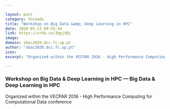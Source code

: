 ```yaml
---

layout: post
category: threads
title: "Workshop on Big Data &amp; Deep Learning in HPC"
date: 2020-05-13 09:55:34
link: https://vrhk.co/3bpjVBj
image: 
domain: sbac2020.dcc.fc.up.pt
author: "sbac2020.dcc.fc.up.pt"
icon: 
excerpt: "Organized within the VECPAR 2016 - High Performance Computing for Computational Data conference"

---
```


### Workshop on Big Data &amp; Deep Learning in HPC — Big Data &amp; Deep Learning in HPC

Organized within the VECPAR 2016 - High Performance Computing for Computational Data conference